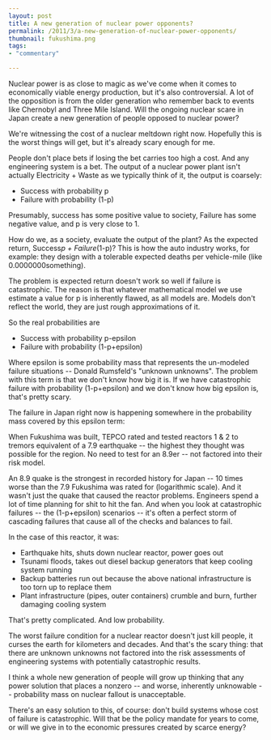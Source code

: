 ```yaml
---
layout: post
title: A new generation of nuclear power opponents?
permalink: /2011/3/a-new-generation-of-nuclear-power-opponents/
thumbnail: fukushima.png
tags:
- "commentary"

---
```


Nuclear power is as close to magic as we've come when it comes to economically viable energy production, but it's also controversial. A lot of the opposition is from the older generation who remember back to events like Chernobyl and Three Mile Island.
Will the ongoing nuclear scare in Japan create a new generation of people opposed to nuclear power?

We're witnessing the cost of a nuclear meltdown right now. Hopefully this is the worst things will get, but it's already scary enough for me.

People don't place bets if losing the bet carries too high a cost. And any engineering system is a bet. The output of a nuclear power plant isn't actually Electricity + Waste as we typically think of it, the output is coarsely:

   * Success with probability p 
   * Failure with probability (1-p)

Presumably, success has some positive value to society, Failure has some negative value, and p is very close to 1.

How do we, as a society, evaluate the output of the plant? As the expected return, Success*p + Failure*(1-p)? This is how the auto industry works, for example: they design with a tolerable expected deaths per vehicle-mile (like 0.0000000something).

The problem is expected return doesn't work so well if failure is catastrophic. The reason is that whatever mathematical model we use estimate a value for p is inherently flawed, as all models are. Models don't reflect the world, they are just rough approximations of it.

So the real probabilities are

   * Success with probability p-epsilon 
   * Failure with probability (1-p+epsilon)

Where epsilon is some probability mass that represents the un-modeled failure situations -- Donald Rumsfeld's "unknown unknowns". The problem with this term is that we don't know how big it is. If we have catastrophic failure with probability (1-p+epsilon) and we don't know how big epsilon is, that's pretty scary.

The failure in Japan right now is happening somewhere in the probability mass covered by this epsilon term:

When Fukushima was built, TEPCO rated and tested reactors 1 & 2 to tremors equivalent of a 7.9 earthquake -- the highest they thought was possible for the region. No need to test for an 8.9er -- not factored into their risk model.

An 8.9 quake is the strongest in recorded history for Japan -- 10 times worse than the 7.9 Fukushima was rated for (logarithmic scale). And it wasn't just the quake that caused the reactor problems. Engineers spend a lot of time planning for shit to hit the fan. And when you look at catastrophic failures -- the (1-p+epsilon) scenarios -- it's often a perfect storm of cascading failures that cause all of the checks and balances to fail.

In the case of this reactor, it was: 
   * Earthquake hits, shuts down nuclear reactor, power goes out 
   * Tsunami floods, takes out diesel backup generators that keep cooling system running 
   * Backup batteries run out because the above national infrastructure is too torn up to replace them 
   * Plant infrastructure (pipes, outer containers) crumble and burn, further damaging cooling system

That's pretty complicated. And low probability.

The worst failure condition for a nuclear reactor doesn't just kill people, it curses the earth for kilometers and decades. And that's the scary thing: that there are unknown unknowns not factored into the risk assessments of engineering systems with potentially catastrophic results. 

I think a whole new generation of people will grow up thinking that any power solution that places a nonzero -- and worse, inherently unknowable -- probability mass on  nuclear fallout is unacceptable. 

There's an easy solution to this, of course: don't build systems whose cost of failure is catastrophic. Will that be the policy mandate for years to come, or will we give in to the economic pressures created by scarce energy?
